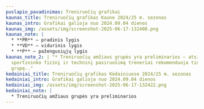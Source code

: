```yaml
---
puslapio_pavadinimas: Treniruočių grafikai
kaunas_title: Treniruočių grafikas Kaune 2024/25 m. sezonas
kaunas_intro: Grafikai galioja nuo 2024.09.04 dienos
kaunas_img: /assets/img/screenshot-2025-06-17-132408.png
kaunas_note: |
  * **PR** – pradinis lygis
  * **VD** – vidurinis lygis
  * **P** – pažengusiųjų lygis
kaunas_note_2: | "* Treniruočių amžiaus grupės yra preliminarios – atsižvelgę į
  sportininko fizinį ir techninį pasiruošimą treneriai rekomenduoja tinkamiausią
  grupę.."
kedainiai_title: Treniruočių grafikas Kėdainiuose 2024/25 m. sezonas
kedainiai_intro: Grafikai galioja nuo 2024.09.04 dienos
kedainiai_img: /assets/img/screenshot-2025-06-17-132422.png
kedainiai_note: |
  * Treniruočių amžiaus grupės yra preliminarios
---
```

